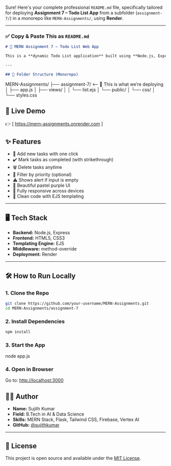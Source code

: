 Sure! Here's your complete professional `README.md` file, specifically tailored for deploying **Assignment 7 – Todo List App** from a subfolder (`assignment-7/`) in a monorepo like `MERN-Assignments/`, using **Render**.

---

### ✅ Copy & Paste This as `README.md`

```markdown
# 📝 MERN Assignment 7 – Todo List Web App

This is a **dynamic Todo List application** built using **Node.js, Express, EJS, and Vanilla CSS**, designed with a modern pastel purple UI. The app is part of a larger monorepo containing multiple MERN assignments.

---

## 📁 Folder Structure (Monorepo)

```

MERN-Assignments/
├── assignment-7/     <-- 📌 This is what we’re deploying
│   ├── app.js
│   ├── views/
│   │   └── list.ejs
│   └── public/
│       └── css/
│           └── styles.css



## 🚀 Live Demo

👉 [ https://mern-assignments.onrender.com ]

## ✨ Features

- 📌 Add new tasks with one click
- ✔️ Mark tasks as completed (with strikethrough)
- 🗑️ Delete tasks anytime
- 🔎 Filter by priority (optional)
- ⚠️ Shows alert if input is empty
- 🎨 Beautiful pastel purple UI
- 📱 Fully responsive across devices
- 🧼 Clean code with EJS templating

---

## 🖥️ Tech Stack

- **Backend:** Node.js, Express
- **Frontend:** HTML5, CSS3
- **Templating Engine:** EJS
- **Middleware:** method-override
- **Deployment:** Render

---

## 🛠️ How to Run Locally

### 1. Clone the Repo

```bash
git clone https://github.com/your-username/MERN-Assignments.git
cd MERN-Assignments/assignment-7
````

### 2. Install Dependencies

```bash
npm install
```

### 3. Start the App

node app.js

### 4. Open in Browser

Go to: [http://localhost:3000](http://localhost:3000)

## 👨‍💻 Author

* **Name:** Sujith Kumar
* **Field:** B.Tech in AI & Data Science
* **Skills:** MERN Stack, Flask, Tailwind CSS, Firebase, Vertex AI
* **GitHub:** [@sujithkumar](https://github.com/sujithkumar)

---

## 📄 License

This project is open source and available under the [MIT License](LICENSE).

